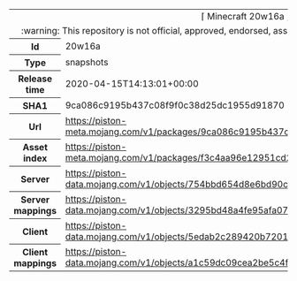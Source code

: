 <html><table>
<tr><td colspan="2" align="center"><img width="0" height="0"><br/>⌈ Minecraft 20w16a ⌋<br/><img width="0" height="0"></td></tr>
<tr><td colspan="2" align="center"><img width="0" height="0"><br/>
:warning: This repository is not official, approved, endorsed, associated or connected with Mojang :warning:
<br/><img width="0" height="0"></td></tr>
<tr><th>Id</th><td>20w16a</td></tr>
<tr><th>Type</th><td>snapshots</td></tr>
<tr><th>Release time</th><td>2020-04-15T14:13:01+00:00</td></tr>
<tr><th>SHA1</th><td>9ca086c9195b437c08f9f0c38d25dc1955d91870</td></tr>
<tr><th>Url</th><td><a href="https://piston-meta.mojang.com/v1/packages/9ca086c9195b437c08f9f0c38d25dc1955d91870/20w16a.json">https://piston-meta.mojang.com/v1/packages/9ca086c9195b437c08f9f0c38d25dc1955d91870/20w16a.json</a></td></tr>
<tr><th>Asset index</th><td><a href="https://piston-meta.mojang.com/v1/packages/f3c4aa96e12951cd2781b3e1c0e8ab82bf719cf2/1.16.json">https://piston-meta.mojang.com/v1/packages/f3c4aa96e12951cd2781b3e1c0e8ab82bf719cf2/1.16.json</a></td></tr>
<tr><th>Server</th><td><a href="https://piston-data.mojang.com/v1/objects/754bbd654d8e6bd90cd7a1464a9e68a0624505dd/server.jar">https://piston-data.mojang.com/v1/objects/754bbd654d8e6bd90cd7a1464a9e68a0624505dd/server.jar</a></td></tr>
<tr><th>Server mappings</th><td><a href="https://piston-data.mojang.com/v1/objects/3295bd48a4fe95afa0755f0060c42611738896a0/server.txt">https://piston-data.mojang.com/v1/objects/3295bd48a4fe95afa0755f0060c42611738896a0/server.txt</a></td></tr>
<tr><th>Client</th><td><a href="https://piston-data.mojang.com/v1/objects/5edab2c289420b7201b8f780c2dc4669b77fcd1e/client.jar">https://piston-data.mojang.com/v1/objects/5edab2c289420b7201b8f780c2dc4669b77fcd1e/client.jar</a></td></tr>
<tr><th>Client mappings</th><td><a href="https://piston-data.mojang.com/v1/objects/a1c59dc09cea2be5c4fdca30106d0e4ec1749652/client.txt">https://piston-data.mojang.com/v1/objects/a1c59dc09cea2be5c4fdca30106d0e4ec1749652/client.txt</a></td></tr>
</table></html>